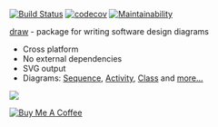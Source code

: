 [![Build Status](https://travis-ci.org/gregoryv/draw.svg?branch=main)](https://travis-ci.org/gregoryv/draw)
[![codecov](https://codecov.io/gh/gregoryv/draw/branch/main/graph/badge.svg)](https://codecov.io/gh/gregoryv/draw)
[![Maintainability](https://api.codeclimate.com/v1/badges/86799d699c1e4ac69531/maintainability)](https://codeclimate.com/github/gregoryv/draw/maintainability)

[draw](https://godoc.org/github.com/gregoryv/draw) - package for writing software design diagrams

- Cross platform
- No external dependencies
- SVG output
- Diagrams: [Sequence](design/#sequence-diagram), [Activity](design/#activity-diagram), [Class](design/#class-diagram) and [more...](design/#generic-diagram)

![](overview.svg)


<a href="https://www.buymeacoffee.com/gregoryv" target="_blank">![Buy Me A Coffee](docs/buymecoffee.webp)</a>
